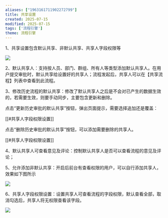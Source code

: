 ```yaml
---
aliases: ["1963161711902272799"]
title: 共享设置
created: 2025-07-15
modified: 2025-07-15
tags: ['流程引擎']
theme: 流程引擎
---
```


1、共享设置包含默认共享、非默认共享、共享人字段权限等

![](56543d781e8cffae5e03f54e8b00207d.jpg)

2、默认共享人：支持按人员、部门、群组、所有人等类型添加默认共享人。在用户提交审批时，默认共享给设置好的共享人；流程发起后，共享人可以在【共享流程】列表中查看到此流程。

3、修改历史流程的默认共享：修改了默认共享人之后是不会对已产生的数据生效的，若需要生效，则要手动同步，主要包含更新和删除。

点击“更新历史审批的默认共享”按钮，弹出页面提示，需要选择追加还是覆盖：

[[#共享人字段权限设置]]

点击“删除历史审批的默认共享”按钮，可以添加需要删除的共享人。

[[#共享人字段权限设置]]

4、默认共享人可查看意见及评论：控制默认共享人是否可以查看流程的意见及评论；

5、允许添加非默认共享：开启后前台有查看权限的用户，可以自行添加共享人，效果如下图所示

![](e9c0a159ab5e4847c6c4367fd4de02d3.jpg)

6、共享人字段权限设置：设置共享人可查看流程的字段权限，默认查看全部，取消勾选后，共享人将无权限查看该字段。

![](73b35d7ec60e44655bc2e66babf2d6ea.jpg)